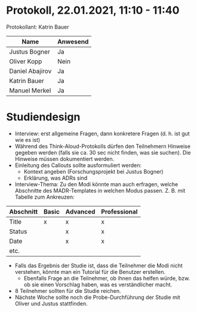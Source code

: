 # Protokoll, 22.01.2021, 11:10 - 11:40

Protokollant: Katrin Bauer


Name | Anwesend 
---|---
Justus Bogner | Ja
Oliver Kopp | Nein
Daniel Abajirov | Ja
Katrin Bauer | Ja
Manuel Merkel | Ja

# Studiendesign

* Interview: erst allgemeine Fragen, dann konkretere Fragen (d. h. ist gut wie es ist)
* Während des Think-Aloud-Protokolls dürfen den Teilnehmern Hinweise gegeben werden (falls sie ca. 30 sec nicht finden, was sie suchen). Die Hinweise müssen dokumentiert werden.
* Einleitung des Callouts sollte ausformuliert werden:
    * Kontext angeben (Forschungsprojekt bei Justus Bogner)
    * Erklärung, was ADRs sind
* Interview-Thema: Zu den Modi könnte man auch erfragen, welche Abschnitte des MADR-Templates in welchen Modus passen. Z. B. mit Tabelle zum Ankreuzen:

Abschnitt                     | Basic | Advanced | Professional
-------- | -------- | -------- | --------
Title                         | x     | x        | x
Status                        |       | x        | x
Date                          |       | x        | x
etc.                          |       |          | 

* Falls das Ergebnis der Studie ist, dass die Teilnehmer die Modi nicht verstehen, könnte man ein Tutorial für die Benutzer erstellen.
    * Ebenfalls Frage an die Teilnehmer, ob ihnen das helfen würde, bzw. ob sie einen Vorschlag haben, was es  verständlicher macht.
* 8 Teilnehmer sollten für die Studie reichen.
* Nächste Woche sollte noch die Probe-Durchführung der Studie mit Oliver und Justus stattfinden.